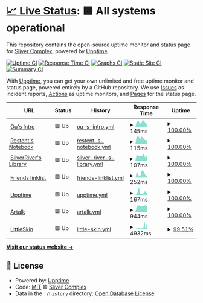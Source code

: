 # [📈 Live Status](https://status.restent.win): <!--live status--> **🟩 All systems operational**

This repository contains the open-source uptime monitor and status page for [Sliver Complex](https://network.restent.win), powered by [Upptime](https://github.com/upptime/upptime).

[![Uptime CI](https://github.com/S-Complex/upptime/workflows/Uptime%20CI/badge.svg)](https://github.com/S-Complex/upptime/actions?query=workflow%3A%22Uptime+CI%22)
[![Response Time CI](https://github.com/S-Complex/upptime/workflows/Response%20Time%20CI/badge.svg)](https://github.com/S-Complex/upptime/actions?query=workflow%3A%22Response+Time+CI%22)
[![Graphs CI](https://github.com/S-Complex/upptime/workflows/Graphs%20CI/badge.svg)](https://github.com/S-Complex/upptime/actions?query=workflow%3A%22Graphs+CI%22)
[![Static Site CI](https://github.com/S-Complex/upptime/workflows/Static%20Site%20CI/badge.svg)](https://github.com/S-Complex/upptime/actions?query=workflow%3A%22Static+Site+CI%22)
[![Summary CI](https://github.com/S-Complex/upptime/workflows/Summary%20CI/badge.svg)](https://github.com/S-Complex/upptime/actions?query=workflow%3A%22Summary+CI%22)

With [Upptime](https://upptime.js.org), you can get your own unlimited and free uptime monitor and status page, powered entirely by a GitHub repository. We use [Issues](https://github.com/S-Complex/upptime/issues) as incident reports, [Actions](https://github.com/S-Complex/upptime/actions) as uptime monitors, and [Pages](https://status.restent.win) for the status page.

<!--start: status pages-->
<!-- This summary is generated by Upptime (https://github.com/upptime/upptime) -->
<!-- Do not edit this manually, your changes will be overwritten -->
<!-- prettier-ignore -->
| URL | Status | History | Response Time | Uptime |
| --- | ------ | ------- | ------------- | ------ |
| <img alt="" src="https://icons.duckduckgo.com/ip3/www.gxres.net.ico" height="13"> [Ou's Intro](https://www.gxres.net) | 🟩 Up | [ou-s-intro.yml](https://github.com/s-complex/upptime/commits/HEAD/history/ou-s-intro.yml) | <details><summary><img alt="Response time graph" src="./graphs/ou-s-intro/response-time-week.png" height="20"> 145ms</summary><br><a href="https://status.slirv.vip/history/ou-s-intro"><img alt="Response time 229" src="https://img.shields.io/endpoint?url=https%3A%2F%2Fraw.githubusercontent.com%2Fs-complex%2Fupptime%2FHEAD%2Fapi%2Fou-s-intro%2Fresponse-time.json"></a><br><a href="https://status.slirv.vip/history/ou-s-intro"><img alt="24-hour response time 92" src="https://img.shields.io/endpoint?url=https%3A%2F%2Fraw.githubusercontent.com%2Fs-complex%2Fupptime%2FHEAD%2Fapi%2Fou-s-intro%2Fresponse-time-day.json"></a><br><a href="https://status.slirv.vip/history/ou-s-intro"><img alt="7-day response time 145" src="https://img.shields.io/endpoint?url=https%3A%2F%2Fraw.githubusercontent.com%2Fs-complex%2Fupptime%2FHEAD%2Fapi%2Fou-s-intro%2Fresponse-time-week.json"></a><br><a href="https://status.slirv.vip/history/ou-s-intro"><img alt="30-day response time 222" src="https://img.shields.io/endpoint?url=https%3A%2F%2Fraw.githubusercontent.com%2Fs-complex%2Fupptime%2FHEAD%2Fapi%2Fou-s-intro%2Fresponse-time-month.json"></a><br><a href="https://status.slirv.vip/history/ou-s-intro"><img alt="1-year response time 229" src="https://img.shields.io/endpoint?url=https%3A%2F%2Fraw.githubusercontent.com%2Fs-complex%2Fupptime%2FHEAD%2Fapi%2Fou-s-intro%2Fresponse-time-year.json"></a></details> | <details><summary><a href="https://status.slirv.vip/history/ou-s-intro">100.00%</a></summary><a href="https://status.slirv.vip/history/ou-s-intro"><img alt="All-time uptime 99.95%" src="https://img.shields.io/endpoint?url=https%3A%2F%2Fraw.githubusercontent.com%2Fs-complex%2Fupptime%2FHEAD%2Fapi%2Fou-s-intro%2Fuptime.json"></a><br><a href="https://status.slirv.vip/history/ou-s-intro"><img alt="24-hour uptime 100.00%" src="https://img.shields.io/endpoint?url=https%3A%2F%2Fraw.githubusercontent.com%2Fs-complex%2Fupptime%2FHEAD%2Fapi%2Fou-s-intro%2Fuptime-day.json"></a><br><a href="https://status.slirv.vip/history/ou-s-intro"><img alt="7-day uptime 100.00%" src="https://img.shields.io/endpoint?url=https%3A%2F%2Fraw.githubusercontent.com%2Fs-complex%2Fupptime%2FHEAD%2Fapi%2Fou-s-intro%2Fuptime-week.json"></a><br><a href="https://status.slirv.vip/history/ou-s-intro"><img alt="30-day uptime 99.94%" src="https://img.shields.io/endpoint?url=https%3A%2F%2Fraw.githubusercontent.com%2Fs-complex%2Fupptime%2FHEAD%2Fapi%2Fou-s-intro%2Fuptime-month.json"></a><br><a href="https://status.slirv.vip/history/ou-s-intro"><img alt="1-year uptime 99.95%" src="https://img.shields.io/endpoint?url=https%3A%2F%2Fraw.githubusercontent.com%2Fs-complex%2Fupptime%2FHEAD%2Fapi%2Fou-s-intro%2Fuptime-year.json"></a></details>
| <img alt="" src="https://icons.duckduckgo.com/ip3/blog.gxres.net.ico" height="13"> [Restent's Notebook](https://blog.gxres.net) | 🟩 Up | [restent-s-notebook.yml](https://github.com/s-complex/upptime/commits/HEAD/history/restent-s-notebook.yml) | <details><summary><img alt="Response time graph" src="./graphs/restent-s-notebook/response-time-week.png" height="20"> 115ms</summary><br><a href="https://status.slirv.vip/history/restent-s-notebook"><img alt="Response time 258" src="https://img.shields.io/endpoint?url=https%3A%2F%2Fraw.githubusercontent.com%2Fs-complex%2Fupptime%2FHEAD%2Fapi%2Frestent-s-notebook%2Fresponse-time.json"></a><br><a href="https://status.slirv.vip/history/restent-s-notebook"><img alt="24-hour response time 72" src="https://img.shields.io/endpoint?url=https%3A%2F%2Fraw.githubusercontent.com%2Fs-complex%2Fupptime%2FHEAD%2Fapi%2Frestent-s-notebook%2Fresponse-time-day.json"></a><br><a href="https://status.slirv.vip/history/restent-s-notebook"><img alt="7-day response time 115" src="https://img.shields.io/endpoint?url=https%3A%2F%2Fraw.githubusercontent.com%2Fs-complex%2Fupptime%2FHEAD%2Fapi%2Frestent-s-notebook%2Fresponse-time-week.json"></a><br><a href="https://status.slirv.vip/history/restent-s-notebook"><img alt="30-day response time 190" src="https://img.shields.io/endpoint?url=https%3A%2F%2Fraw.githubusercontent.com%2Fs-complex%2Fupptime%2FHEAD%2Fapi%2Frestent-s-notebook%2Fresponse-time-month.json"></a><br><a href="https://status.slirv.vip/history/restent-s-notebook"><img alt="1-year response time 258" src="https://img.shields.io/endpoint?url=https%3A%2F%2Fraw.githubusercontent.com%2Fs-complex%2Fupptime%2FHEAD%2Fapi%2Frestent-s-notebook%2Fresponse-time-year.json"></a></details> | <details><summary><a href="https://status.slirv.vip/history/restent-s-notebook">100.00%</a></summary><a href="https://status.slirv.vip/history/restent-s-notebook"><img alt="All-time uptime 99.95%" src="https://img.shields.io/endpoint?url=https%3A%2F%2Fraw.githubusercontent.com%2Fs-complex%2Fupptime%2FHEAD%2Fapi%2Frestent-s-notebook%2Fuptime.json"></a><br><a href="https://status.slirv.vip/history/restent-s-notebook"><img alt="24-hour uptime 100.00%" src="https://img.shields.io/endpoint?url=https%3A%2F%2Fraw.githubusercontent.com%2Fs-complex%2Fupptime%2FHEAD%2Fapi%2Frestent-s-notebook%2Fuptime-day.json"></a><br><a href="https://status.slirv.vip/history/restent-s-notebook"><img alt="7-day uptime 100.00%" src="https://img.shields.io/endpoint?url=https%3A%2F%2Fraw.githubusercontent.com%2Fs-complex%2Fupptime%2FHEAD%2Fapi%2Frestent-s-notebook%2Fuptime-week.json"></a><br><a href="https://status.slirv.vip/history/restent-s-notebook"><img alt="30-day uptime 100.00%" src="https://img.shields.io/endpoint?url=https%3A%2F%2Fraw.githubusercontent.com%2Fs-complex%2Fupptime%2FHEAD%2Fapi%2Frestent-s-notebook%2Fuptime-month.json"></a><br><a href="https://status.slirv.vip/history/restent-s-notebook"><img alt="1-year uptime 99.95%" src="https://img.shields.io/endpoint?url=https%3A%2F%2Fraw.githubusercontent.com%2Fs-complex%2Fupptime%2FHEAD%2Fapi%2Frestent-s-notebook%2Fuptime-year.json"></a></details>
| <img alt="" src="https://icons.duckduckgo.com/ip3/library.gxres.net.ico" height="13"> [SliverRiver's Library](https://library.gxres.net) | 🟩 Up | [sliver-river-s-library.yml](https://github.com/s-complex/upptime/commits/HEAD/history/sliver-river-s-library.yml) | <details><summary><img alt="Response time graph" src="./graphs/sliver-river-s-library/response-time-week.png" height="20"> 107ms</summary><br><a href="https://status.slirv.vip/history/sliver-river-s-library"><img alt="Response time 340" src="https://img.shields.io/endpoint?url=https%3A%2F%2Fraw.githubusercontent.com%2Fs-complex%2Fupptime%2FHEAD%2Fapi%2Fsliver-river-s-library%2Fresponse-time.json"></a><br><a href="https://status.slirv.vip/history/sliver-river-s-library"><img alt="24-hour response time 108" src="https://img.shields.io/endpoint?url=https%3A%2F%2Fraw.githubusercontent.com%2Fs-complex%2Fupptime%2FHEAD%2Fapi%2Fsliver-river-s-library%2Fresponse-time-day.json"></a><br><a href="https://status.slirv.vip/history/sliver-river-s-library"><img alt="7-day response time 107" src="https://img.shields.io/endpoint?url=https%3A%2F%2Fraw.githubusercontent.com%2Fs-complex%2Fupptime%2FHEAD%2Fapi%2Fsliver-river-s-library%2Fresponse-time-week.json"></a><br><a href="https://status.slirv.vip/history/sliver-river-s-library"><img alt="30-day response time 210" src="https://img.shields.io/endpoint?url=https%3A%2F%2Fraw.githubusercontent.com%2Fs-complex%2Fupptime%2FHEAD%2Fapi%2Fsliver-river-s-library%2Fresponse-time-month.json"></a><br><a href="https://status.slirv.vip/history/sliver-river-s-library"><img alt="1-year response time 340" src="https://img.shields.io/endpoint?url=https%3A%2F%2Fraw.githubusercontent.com%2Fs-complex%2Fupptime%2FHEAD%2Fapi%2Fsliver-river-s-library%2Fresponse-time-year.json"></a></details> | <details><summary><a href="https://status.slirv.vip/history/sliver-river-s-library">100.00%</a></summary><a href="https://status.slirv.vip/history/sliver-river-s-library"><img alt="All-time uptime 99.94%" src="https://img.shields.io/endpoint?url=https%3A%2F%2Fraw.githubusercontent.com%2Fs-complex%2Fupptime%2FHEAD%2Fapi%2Fsliver-river-s-library%2Fuptime.json"></a><br><a href="https://status.slirv.vip/history/sliver-river-s-library"><img alt="24-hour uptime 100.00%" src="https://img.shields.io/endpoint?url=https%3A%2F%2Fraw.githubusercontent.com%2Fs-complex%2Fupptime%2FHEAD%2Fapi%2Fsliver-river-s-library%2Fuptime-day.json"></a><br><a href="https://status.slirv.vip/history/sliver-river-s-library"><img alt="7-day uptime 100.00%" src="https://img.shields.io/endpoint?url=https%3A%2F%2Fraw.githubusercontent.com%2Fs-complex%2Fupptime%2FHEAD%2Fapi%2Fsliver-river-s-library%2Fuptime-week.json"></a><br><a href="https://status.slirv.vip/history/sliver-river-s-library"><img alt="30-day uptime 99.96%" src="https://img.shields.io/endpoint?url=https%3A%2F%2Fraw.githubusercontent.com%2Fs-complex%2Fupptime%2FHEAD%2Fapi%2Fsliver-river-s-library%2Fuptime-month.json"></a><br><a href="https://status.slirv.vip/history/sliver-river-s-library"><img alt="1-year uptime 99.94%" src="https://img.shields.io/endpoint?url=https%3A%2F%2Fraw.githubusercontent.com%2Fs-complex%2Fupptime%2FHEAD%2Fapi%2Fsliver-river-s-library%2Fuptime-year.json"></a></details>
| <img alt="" src="https://icons.duckduckgo.com/ip3/links.slirv.vip.ico" height="13"> [Friends linklist](https://links.slirv.vip/links.json) | 🟩 Up | [friends-linklist.yml](https://github.com/s-complex/upptime/commits/HEAD/history/friends-linklist.yml) | <details><summary><img alt="Response time graph" src="./graphs/friends-linklist/response-time-week.png" height="20"> 252ms</summary><br><a href="https://status.slirv.vip/history/friends-linklist"><img alt="Response time 296" src="https://img.shields.io/endpoint?url=https%3A%2F%2Fraw.githubusercontent.com%2Fs-complex%2Fupptime%2FHEAD%2Fapi%2Ffriends-linklist%2Fresponse-time.json"></a><br><a href="https://status.slirv.vip/history/friends-linklist"><img alt="24-hour response time 98" src="https://img.shields.io/endpoint?url=https%3A%2F%2Fraw.githubusercontent.com%2Fs-complex%2Fupptime%2FHEAD%2Fapi%2Ffriends-linklist%2Fresponse-time-day.json"></a><br><a href="https://status.slirv.vip/history/friends-linklist"><img alt="7-day response time 252" src="https://img.shields.io/endpoint?url=https%3A%2F%2Fraw.githubusercontent.com%2Fs-complex%2Fupptime%2FHEAD%2Fapi%2Ffriends-linklist%2Fresponse-time-week.json"></a><br><a href="https://status.slirv.vip/history/friends-linklist"><img alt="30-day response time 277" src="https://img.shields.io/endpoint?url=https%3A%2F%2Fraw.githubusercontent.com%2Fs-complex%2Fupptime%2FHEAD%2Fapi%2Ffriends-linklist%2Fresponse-time-month.json"></a><br><a href="https://status.slirv.vip/history/friends-linklist"><img alt="1-year response time 296" src="https://img.shields.io/endpoint?url=https%3A%2F%2Fraw.githubusercontent.com%2Fs-complex%2Fupptime%2FHEAD%2Fapi%2Ffriends-linklist%2Fresponse-time-year.json"></a></details> | <details><summary><a href="https://status.slirv.vip/history/friends-linklist">100.00%</a></summary><a href="https://status.slirv.vip/history/friends-linklist"><img alt="All-time uptime 99.93%" src="https://img.shields.io/endpoint?url=https%3A%2F%2Fraw.githubusercontent.com%2Fs-complex%2Fupptime%2FHEAD%2Fapi%2Ffriends-linklist%2Fuptime.json"></a><br><a href="https://status.slirv.vip/history/friends-linklist"><img alt="24-hour uptime 100.00%" src="https://img.shields.io/endpoint?url=https%3A%2F%2Fraw.githubusercontent.com%2Fs-complex%2Fupptime%2FHEAD%2Fapi%2Ffriends-linklist%2Fuptime-day.json"></a><br><a href="https://status.slirv.vip/history/friends-linklist"><img alt="7-day uptime 100.00%" src="https://img.shields.io/endpoint?url=https%3A%2F%2Fraw.githubusercontent.com%2Fs-complex%2Fupptime%2FHEAD%2Fapi%2Ffriends-linklist%2Fuptime-week.json"></a><br><a href="https://status.slirv.vip/history/friends-linklist"><img alt="30-day uptime 99.91%" src="https://img.shields.io/endpoint?url=https%3A%2F%2Fraw.githubusercontent.com%2Fs-complex%2Fupptime%2FHEAD%2Fapi%2Ffriends-linklist%2Fuptime-month.json"></a><br><a href="https://status.slirv.vip/history/friends-linklist"><img alt="1-year uptime 99.93%" src="https://img.shields.io/endpoint?url=https%3A%2F%2Fraw.githubusercontent.com%2Fs-complex%2Fupptime%2FHEAD%2Fapi%2Ffriends-linklist%2Fuptime-year.json"></a></details>
| <img alt="" src="https://icons.duckduckgo.com/ip3/status.slirv.vip.ico" height="13"> [Upptime](https://status.slirv.vip) | 🟩 Up | [upptime.yml](https://github.com/s-complex/upptime/commits/HEAD/history/upptime.yml) | <details><summary><img alt="Response time graph" src="./graphs/upptime/response-time-week.png" height="20"> 167ms</summary><br><a href="https://status.slirv.vip/history/upptime"><img alt="Response time 180" src="https://img.shields.io/endpoint?url=https%3A%2F%2Fraw.githubusercontent.com%2Fs-complex%2Fupptime%2FHEAD%2Fapi%2Fupptime%2Fresponse-time.json"></a><br><a href="https://status.slirv.vip/history/upptime"><img alt="24-hour response time 116" src="https://img.shields.io/endpoint?url=https%3A%2F%2Fraw.githubusercontent.com%2Fs-complex%2Fupptime%2FHEAD%2Fapi%2Fupptime%2Fresponse-time-day.json"></a><br><a href="https://status.slirv.vip/history/upptime"><img alt="7-day response time 167" src="https://img.shields.io/endpoint?url=https%3A%2F%2Fraw.githubusercontent.com%2Fs-complex%2Fupptime%2FHEAD%2Fapi%2Fupptime%2Fresponse-time-week.json"></a><br><a href="https://status.slirv.vip/history/upptime"><img alt="30-day response time 213" src="https://img.shields.io/endpoint?url=https%3A%2F%2Fraw.githubusercontent.com%2Fs-complex%2Fupptime%2FHEAD%2Fapi%2Fupptime%2Fresponse-time-month.json"></a><br><a href="https://status.slirv.vip/history/upptime"><img alt="1-year response time 180" src="https://img.shields.io/endpoint?url=https%3A%2F%2Fraw.githubusercontent.com%2Fs-complex%2Fupptime%2FHEAD%2Fapi%2Fupptime%2Fresponse-time-year.json"></a></details> | <details><summary><a href="https://status.slirv.vip/history/upptime">100.00%</a></summary><a href="https://status.slirv.vip/history/upptime"><img alt="All-time uptime 99.98%" src="https://img.shields.io/endpoint?url=https%3A%2F%2Fraw.githubusercontent.com%2Fs-complex%2Fupptime%2FHEAD%2Fapi%2Fupptime%2Fuptime.json"></a><br><a href="https://status.slirv.vip/history/upptime"><img alt="24-hour uptime 100.00%" src="https://img.shields.io/endpoint?url=https%3A%2F%2Fraw.githubusercontent.com%2Fs-complex%2Fupptime%2FHEAD%2Fapi%2Fupptime%2Fuptime-day.json"></a><br><a href="https://status.slirv.vip/history/upptime"><img alt="7-day uptime 100.00%" src="https://img.shields.io/endpoint?url=https%3A%2F%2Fraw.githubusercontent.com%2Fs-complex%2Fupptime%2FHEAD%2Fapi%2Fupptime%2Fuptime-week.json"></a><br><a href="https://status.slirv.vip/history/upptime"><img alt="30-day uptime 100.00%" src="https://img.shields.io/endpoint?url=https%3A%2F%2Fraw.githubusercontent.com%2Fs-complex%2Fupptime%2FHEAD%2Fapi%2Fupptime%2Fuptime-month.json"></a><br><a href="https://status.slirv.vip/history/upptime"><img alt="1-year uptime 99.98%" src="https://img.shields.io/endpoint?url=https%3A%2F%2Fraw.githubusercontent.com%2Fs-complex%2Fupptime%2FHEAD%2Fapi%2Fupptime%2Fuptime-year.json"></a></details>
| <img alt="" src="https://icons.duckduckgo.com/ip3/artalk.slirv.vip.ico" height="13"> [Artalk](https://artalk.slirv.vip) | 🟩 Up | [artalk.yml](https://github.com/s-complex/upptime/commits/HEAD/history/artalk.yml) | <details><summary><img alt="Response time graph" src="./graphs/artalk/response-time-week.png" height="20"> 944ms</summary><br><a href="https://status.slirv.vip/history/artalk"><img alt="Response time 852" src="https://img.shields.io/endpoint?url=https%3A%2F%2Fraw.githubusercontent.com%2Fs-complex%2Fupptime%2FHEAD%2Fapi%2Fartalk%2Fresponse-time.json"></a><br><a href="https://status.slirv.vip/history/artalk"><img alt="24-hour response time 924" src="https://img.shields.io/endpoint?url=https%3A%2F%2Fraw.githubusercontent.com%2Fs-complex%2Fupptime%2FHEAD%2Fapi%2Fartalk%2Fresponse-time-day.json"></a><br><a href="https://status.slirv.vip/history/artalk"><img alt="7-day response time 944" src="https://img.shields.io/endpoint?url=https%3A%2F%2Fraw.githubusercontent.com%2Fs-complex%2Fupptime%2FHEAD%2Fapi%2Fartalk%2Fresponse-time-week.json"></a><br><a href="https://status.slirv.vip/history/artalk"><img alt="30-day response time 878" src="https://img.shields.io/endpoint?url=https%3A%2F%2Fraw.githubusercontent.com%2Fs-complex%2Fupptime%2FHEAD%2Fapi%2Fartalk%2Fresponse-time-month.json"></a><br><a href="https://status.slirv.vip/history/artalk"><img alt="1-year response time 852" src="https://img.shields.io/endpoint?url=https%3A%2F%2Fraw.githubusercontent.com%2Fs-complex%2Fupptime%2FHEAD%2Fapi%2Fartalk%2Fresponse-time-year.json"></a></details> | <details><summary><a href="https://status.slirv.vip/history/artalk">100.00%</a></summary><a href="https://status.slirv.vip/history/artalk"><img alt="All-time uptime 99.98%" src="https://img.shields.io/endpoint?url=https%3A%2F%2Fraw.githubusercontent.com%2Fs-complex%2Fupptime%2FHEAD%2Fapi%2Fartalk%2Fuptime.json"></a><br><a href="https://status.slirv.vip/history/artalk"><img alt="24-hour uptime 100.00%" src="https://img.shields.io/endpoint?url=https%3A%2F%2Fraw.githubusercontent.com%2Fs-complex%2Fupptime%2FHEAD%2Fapi%2Fartalk%2Fuptime-day.json"></a><br><a href="https://status.slirv.vip/history/artalk"><img alt="7-day uptime 100.00%" src="https://img.shields.io/endpoint?url=https%3A%2F%2Fraw.githubusercontent.com%2Fs-complex%2Fupptime%2FHEAD%2Fapi%2Fartalk%2Fuptime-week.json"></a><br><a href="https://status.slirv.vip/history/artalk"><img alt="30-day uptime 99.97%" src="https://img.shields.io/endpoint?url=https%3A%2F%2Fraw.githubusercontent.com%2Fs-complex%2Fupptime%2FHEAD%2Fapi%2Fartalk%2Fuptime-month.json"></a><br><a href="https://status.slirv.vip/history/artalk"><img alt="1-year uptime 99.98%" src="https://img.shields.io/endpoint?url=https%3A%2F%2Fraw.githubusercontent.com%2Fs-complex%2Fupptime%2FHEAD%2Fapi%2Fartalk%2Fuptime-year.json"></a></details>
| <img alt="" src="https://icons.duckduckgo.com/ip3/littleskin.cn.ico" height="13"> [LittleSkin](https://littleskin.cn) | 🟩 Up | [little-skin.yml](https://github.com/s-complex/upptime/commits/HEAD/history/little-skin.yml) | <details><summary><img alt="Response time graph" src="./graphs/little-skin/response-time-week.png" height="20"> 4932ms</summary><br><a href="https://status.slirv.vip/history/little-skin"><img alt="Response time 3968" src="https://img.shields.io/endpoint?url=https%3A%2F%2Fraw.githubusercontent.com%2Fs-complex%2Fupptime%2FHEAD%2Fapi%2Flittle-skin%2Fresponse-time.json"></a><br><a href="https://status.slirv.vip/history/little-skin"><img alt="24-hour response time 7462" src="https://img.shields.io/endpoint?url=https%3A%2F%2Fraw.githubusercontent.com%2Fs-complex%2Fupptime%2FHEAD%2Fapi%2Flittle-skin%2Fresponse-time-day.json"></a><br><a href="https://status.slirv.vip/history/little-skin"><img alt="7-day response time 4932" src="https://img.shields.io/endpoint?url=https%3A%2F%2Fraw.githubusercontent.com%2Fs-complex%2Fupptime%2FHEAD%2Fapi%2Flittle-skin%2Fresponse-time-week.json"></a><br><a href="https://status.slirv.vip/history/little-skin"><img alt="30-day response time 3968" src="https://img.shields.io/endpoint?url=https%3A%2F%2Fraw.githubusercontent.com%2Fs-complex%2Fupptime%2FHEAD%2Fapi%2Flittle-skin%2Fresponse-time-month.json"></a><br><a href="https://status.slirv.vip/history/little-skin"><img alt="1-year response time 3968" src="https://img.shields.io/endpoint?url=https%3A%2F%2Fraw.githubusercontent.com%2Fs-complex%2Fupptime%2FHEAD%2Fapi%2Flittle-skin%2Fresponse-time-year.json"></a></details> | <details><summary><a href="https://status.slirv.vip/history/little-skin">99.51%</a></summary><a href="https://status.slirv.vip/history/little-skin"><img alt="All-time uptime 97.06%" src="https://img.shields.io/endpoint?url=https%3A%2F%2Fraw.githubusercontent.com%2Fs-complex%2Fupptime%2FHEAD%2Fapi%2Flittle-skin%2Fuptime.json"></a><br><a href="https://status.slirv.vip/history/little-skin"><img alt="24-hour uptime 96.55%" src="https://img.shields.io/endpoint?url=https%3A%2F%2Fraw.githubusercontent.com%2Fs-complex%2Fupptime%2FHEAD%2Fapi%2Flittle-skin%2Fuptime-day.json"></a><br><a href="https://status.slirv.vip/history/little-skin"><img alt="7-day uptime 99.51%" src="https://img.shields.io/endpoint?url=https%3A%2F%2Fraw.githubusercontent.com%2Fs-complex%2Fupptime%2FHEAD%2Fapi%2Flittle-skin%2Fuptime-week.json"></a><br><a href="https://status.slirv.vip/history/little-skin"><img alt="30-day uptime 97.06%" src="https://img.shields.io/endpoint?url=https%3A%2F%2Fraw.githubusercontent.com%2Fs-complex%2Fupptime%2FHEAD%2Fapi%2Flittle-skin%2Fuptime-month.json"></a><br><a href="https://status.slirv.vip/history/little-skin"><img alt="1-year uptime 97.06%" src="https://img.shields.io/endpoint?url=https%3A%2F%2Fraw.githubusercontent.com%2Fs-complex%2Fupptime%2FHEAD%2Fapi%2Flittle-skin%2Fuptime-year.json"></a></details>

<!--end: status pages-->

[**Visit our status website →**](https://status.restent.win)

## 📄 License

- Powered by: [Upptime](https://github.com/upptime/upptime)
- Code: [MIT](./LICENSE) © [Sliver Complex](https://network.restent.win)
- Data in the `./history` directory: [Open Database License](https://opendatacommons.org/licenses/odbl/1-0/)
